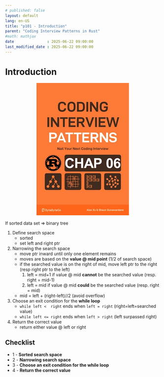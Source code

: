 ```yaml
---
# published: false
layout: default
lang: en-US
title: "p101 - Introduction"
parent: "Coding Interview Patterns in Rust"
#math: mathjax
date               : 2025-06-22 09:00:00
last_modified_date : 2025-06-22 09:00:00
---
```


# Introduction

<div align="center">
<img src="../assets/chap_06.webp" alt="" width="300" loading="lazy"/>
</div>

If sorted data set => binary tree
1. Define search space
    * sorted
    * set left and right ptr
1. Narrowing the search space
    * move ptr inward until only one element remains
    * moves are based on the **value @ mid point** (1/2 of search space)
    * if the searched value is on the right of mid, move left ptr to the right (resp right ptr to the left)
        1. left = mid+1 if value @ mid **cannot** be the searched value (resp. right = mid-1)
        1. left = mid   if value @ mid **could** be the searched value (resp. right = mid)
    * mid = left + (right-left)//2 (avoid overflow)
1. Choose an exit condition for the **while loop**
    * ``while left <  right`` ends when ``left = right`` (right=left=searched value)
    * ``while left <= right`` ends when ``left > right`` (left surpassed right) 
1. Return the correct value
    * return either value @ left or right

## Checklist 
* 1 - **Sorted search space**
* 2 - **Narrowing search space**
* 3 - **Choose an exit condition for the while loop**
* 4 - **Return the correct value**


<!-- <span style="color:red"><b>TODO : </b></span> 
* Add comments in the source code        
 -->

